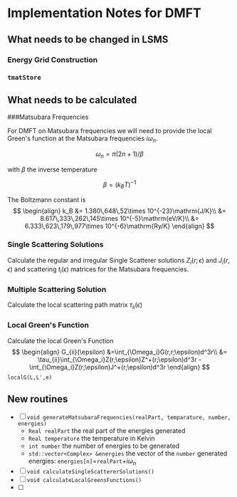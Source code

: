 # Implementation Notes for DMFT

## What needs to be changed in LSMS

### Energy Grid Construction

### `tmatStore`



## What needs to be calculated

###Matsubara Frequencies

For DMFT on Matsubara frequencies we will need to provide the local Green's function at the Matsubara frequencies $i\omega_n$.

$$\omega_n = \pi(2n+1)/\beta$$

with $\beta$ the inverse temperature

$$\beta = (k_B T)^{-1}$$

The Boltzmann constant is
$$
\begin{align}
k_B &= 1.380\,648\,52\times 10^{-23}\mathrm{J/K}\\
&= 8.617\,333\,262\,145\times 10^{-5}\mathrm{eV/K}\\
&= 6.333\,623\,179\,977\times 10^{-6}\mathrm{Ry/K}
\end{align}
$$


### Single Scattering Solutions

Calculate the regular and irregular Single Scatterer solutions $Z_i(r;\epsilon)$ and $J_i(r,\epsilon)$ and scattering $t_i(\epsilon)$ matrices for the Matsubara frequencies.

### Multiple Scattering Solution

Calculate the local scattering path matrix $\tau_{ii}(\epsilon)$

### Local Green's Function

Calculate the local Green's Function
$$
\begin{align}
G_{ii}(\epsilon) &=\int_{\Omega_i}G(r,r;\epsilon)d^3r\\
&= \tau_{ii}\int_{\Omega_i}Z(r;\epsilon)Z^+(r;\epsilon)d^3r - \int_{\Omega_i}Z(r;\epsilon)J^+(r;\epsilon)d^3r
\end{align}
$$
`localG(L,L',e)`

## New routines

- [ ] `void generateMatsubaraFrequencies(realPart, temparature, number, energies)`
  * `Real realPart` the real part of the energies generated
  * `Real temperature` the temperature in Kelvin
  * `int number` the number of energies to be generated
  * `std::vector<Complex> &energies` the vector of the `number` generated energies: `energies[n]`=`realPart`+$i\omega_n$
- [ ] `void calculateSingleScattererSolutions()`
- [ ] `void calculateLocalGreensFunctions()`
- [ ] 